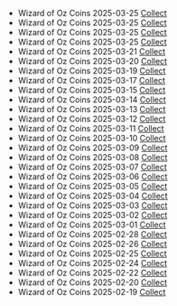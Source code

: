 <ul class="list-group mt-3 mb-4">
  <li class="list-group-item d-flex justify-content-between align-items-center">
    <span>Wizard of Oz Coins 2025-03-25</span>
    <a href="https://zynga.social/dad73f" class="btn btn-primary btn-sm">Collect</a>
  </li>
  <li class="list-group-item d-flex justify-content-between align-items-center">
    <span>Wizard of Oz Coins 2025-03-25</span>
    <a href="https://zynga.social/64f6a7" class="btn btn-primary btn-sm">Collect</a>
  </li>
  <li class="list-group-item d-flex justify-content-between align-items-center">
    <span>Wizard of Oz Coins 2025-03-25</span>
    <a href="https://zynga.social/938586" class="btn btn-primary btn-sm">Collect</a>
  </li>
  <li class="list-group-item d-flex justify-content-between align-items-center">
    <span>Wizard of Oz Coins 2025-03-25</span>
    <a href="https://zynga.social/5b37b3" class="btn btn-primary btn-sm">Collect</a>
  </li>
  <li class="list-group-item d-flex justify-content-between align-items-center">
    <span>Wizard of Oz Coins 2025-03-21</span>
    <a href="https://zynga.social/194f3a" class="btn btn-primary btn-sm">Collect</a>
  </li>
  <li class="list-group-item d-flex justify-content-between align-items-center">
    <span>Wizard of Oz Coins 2025-03-20</span>
    <a href="https://zynga.social/0998af" class="btn btn-primary btn-sm">Collect</a>
  </li>
  <li class="list-group-item d-flex justify-content-between align-items-center">
    <span>Wizard of Oz Coins 2025-03-19</span>
    <a href="https://zynga.social/7c081c" class="btn btn-primary btn-sm">Collect</a>
  </li>
  <li class="list-group-item d-flex justify-content-between align-items-center">
    <span>Wizard of Oz Coins 2025-03-17</span>
    <a href="https://zynga.social/faf3d7" class="btn btn-primary btn-sm">Collect</a>
  </li>
  <li class="list-group-item d-flex justify-content-between align-items-center">
    <span>Wizard of Oz Coins 2025-03-15</span>
    <a href="https://zynga.social/c51edd" class="btn btn-primary btn-sm">Collect</a>
  </li>
  <li class="list-group-item d-flex justify-content-between align-items-center">
    <span>Wizard of Oz Coins 2025-03-14</span>
    <a href="https://zynga.social/6ce0db" class="btn btn-primary btn-sm">Collect</a>
  </li>
  <li class="list-group-item d-flex justify-content-between align-items-center">
    <span>Wizard of Oz Coins 2025-03-13</span>
    <a href="https://zynga.social/8a1869" class="btn btn-primary btn-sm">Collect</a>
  </li>
  <li class="list-group-item d-flex justify-content-between align-items-center">
    <span>Wizard of Oz Coins 2025-03-12</span>
    <a href="https://zynga.social/c23ef1" class="btn btn-primary btn-sm">Collect</a>
  </li>
  <li class="list-group-item d-flex justify-content-between align-items-center">
    <span>Wizard of Oz Coins 2025-03-11</span>
    <a href="https://zynga.social/9cc379" class="btn btn-primary btn-sm">Collect</a>
  </li>
  <li class="list-group-item d-flex justify-content-between align-items-center">
    <span>Wizard of Oz Coins 2025-03-10</span>
    <a href="https://zynga.social/36e469" class="btn btn-primary btn-sm">Collect</a>
  </li>
  <li class="list-group-item d-flex justify-content-between align-items-center">
    <span>Wizard of Oz Coins 2025-03-09</span>
    <a href="https://zynga.social/3ed8f5" class="btn btn-primary btn-sm">Collect</a>
  </li>
  <li class="list-group-item d-flex justify-content-between align-items-center">
    <span>Wizard of Oz Coins 2025-03-08</span>
    <a href="https://zynga.social/a851ef" class="btn btn-primary btn-sm">Collect</a>
  </li>
  <li class="list-group-item d-flex justify-content-between align-items-center">
    <span>Wizard of Oz Coins 2025-03-07</span>
    <a href="https://zynga.social/6c1d62" class="btn btn-primary btn-sm">Collect</a>
  </li>
  <li class="list-group-item d-flex justify-content-between align-items-center">
    <span>Wizard of Oz Coins 2025-03-06</span>
    <a href="https://zynga.social/ceef0b" class="btn btn-primary btn-sm">Collect</a>
  </li>
  <li class="list-group-item d-flex justify-content-between align-items-center">
    <span>Wizard of Oz Coins 2025-03-05</span>
    <a href="https://zynga.social/ff62e9" class="btn btn-primary btn-sm">Collect</a>
  </li>
  <li class="list-group-item d-flex justify-content-between align-items-center">
    <span>Wizard of Oz Coins 2025-03-04</span>
    <a href="https://zynga.social/z8bv" class="btn btn-primary btn-sm">Collect</a>
  </li>
  <li class="list-group-item d-flex justify-content-between align-items-center">
    <span>Wizard of Oz Coins 2025-03-03</span>
    <a href="https://zynga.social/e6a5f7" class="btn btn-primary btn-sm">Collect</a>
  </li>
  <li class="list-group-item d-flex justify-content-between align-items-center">
    <span>Wizard of Oz Coins 2025-03-02</span>
    <a href="https://zynga.social/2f578a" class="btn btn-primary btn-sm">Collect</a>
  </li>
  <li class="list-group-item d-flex justify-content-between align-items-center">
    <span>Wizard of Oz Coins 2025-03-01</span>
    <a href="https://zynga.social/f60840" class="btn btn-primary btn-sm">Collect</a>
  </li>
  <li class="list-group-item d-flex justify-content-between align-items-center">
    <span>Wizard of Oz Coins 2025-02-28</span>
    <a href="https://zynga.social/339abb" class="btn btn-primary btn-sm">Collect</a>
  </li>
  <li class="list-group-item d-flex justify-content-between align-items-center">
    <span>Wizard of Oz Coins 2025-02-26</span>
    <a href="https://zynga.social/56031d" class="btn btn-primary btn-sm">Collect</a>
  </li>
  <li class="list-group-item d-flex justify-content-between align-items-center">
    <span>Wizard of Oz Coins 2025-02-25</span>
    <a href="https://zynga.social/9d593b" class="btn btn-primary btn-sm">Collect</a>
  </li>
  <li class="list-group-item d-flex justify-content-between align-items-center">
    <span>Wizard of Oz Coins 2025-02-24</span>
    <a href="https://zynga.social/6fad44" class="btn btn-primary btn-sm">Collect</a>
  </li>
  <li class="list-group-item d-flex justify-content-between align-items-center">
    <span>Wizard of Oz Coins 2025-02-22</span>
    <a href="https://zynga.social/2f4639" class="btn btn-primary btn-sm">Collect</a>
  </li>
  <li class="list-group-item d-flex justify-content-between align-items-center">
    <span>Wizard of Oz Coins 2025-02-20</span>
    <a href="https://zynga.social/d0da06" class="btn btn-primary btn-sm">Collect</a>
  </li>
  <li class="list-group-item d-flex justify-content-between align-items-center">
    <span>Wizard of Oz Coins 2025-02-19</span>
    <a href="https://zynga.social/ia13" class="btn btn-primary btn-sm">Collect</a>
  </li>
</ul>
